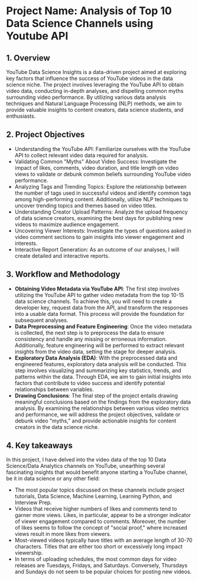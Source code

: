 # Project Name: Analysis of Top 10 Data Science Channels using Youtube API

## 1. Overview
YouTube Data Science Insights is a data-driven project aimed at exploring key factors that influence the success of YouTube videos in the data science niche. The project involves leveraging the YouTube API to obtain video data, conducting in-depth analyses, and dispelling common myths surrounding video performance. By utilizing various data analysis techniques and Natural Language Processing (NLP) methods, we aim to provide valuable insights to content creators, data science students, and enthusiasts.

## 2. Project Objectives
- Understanding the YouTube API: Familiarize ourselves with the YouTube API to collect relevant video data required for analysis.
- Validating Common "Myths" About Video Success: Investigate the impact of likes, comments, video duration, and title length on video views to validate or debunk common beliefs surrounding YouTube video performance.
- Analyzing Tags and Trending Topics: Explore the relationship between the number of tags used in successful videos and identify common tags among high-performing content. Additionally, utilize NLP techniques to uncover trending topics and themes based on video titles.
- Understanding Creator Upload Patterns: Analyze the upload frequency of data science creators, examining the best days for publishing new videos to maximize audience engagement.
- Uncovering Viewer Interests: Investigate the types of questions asked in video comment sections to gain insights into viewer engagement and interests.
- Interactive Report Generation: As an outcome of our analyses, I will create detailed and interactive reports. 

## 3. Workflow and Methodology
- **Obtaining Video Metadata via YouTube API**: The first step involves utilizing the YouTube API to gather video metadata from the top 10-15 data science channels. To achieve this, you will need to create a developer key, request data from the API, and transform the responses into a usable data format. This process will provide the foundation for subsequent analyses.
- **Data Preprocessing and Feature Engineering**: Once the video metadata is collected, the next step is to preprocess the data to ensure consistency and handle any missing or erroneous information. Additionally, feature engineering will be performed to extract relevant insights from the video data, setting the stage for deeper analysis.
- **Exploratory Data Analysis (EDA)**: With the preprocessed data and engineered features, exploratory data analysis will be conducted. This step involves visualizing and summarizing key statistics, trends, and patterns within the data. Through EDA, we aim to gain initial insights into factors that contribute to video success and identify potential relationships between variables.
- **Drawing Conclusions**: The final step of the project entails drawing meaningful conclusions based on the findings from the exploratory data analysis. By examining the relationships between various video metrics and performance, we will address the project objectives, validate or debunk video "myths," and provide actionable insights for content creators in the data science niche.

## 4. Key takeaways
In this project, I have delved into the video data of the top 10 Data Science/Data Analytics channels on YouTube, unearthing several fascinating insights that would benefit anyone starting a YouTube channel, be it in data science or any other field:
- The most popular topics discussed on these channels include project tutorials, Data Science, Machine Learning, Learning Python, and Interview Prep.
- Videos that receive higher numbers of likes and comments tend to garner more views. Likes, in particular, appear to be a stronger indicator of viewer engagement compared to comments. Moreover, the number of likes seems to follow the concept of "social proof," where increased views result in more likes from viewers.
- Most-viewed videos typically have titles with an average length of 30-70 characters. Titles that are either too short or excessively long impact viewership.
- In terms of uploading schedules, the most common days for video releases are Tuesdays, Fridays, and Saturdays. Conversely, Thursdays and Sundays do not seem to be popular choices for posting new videos.

